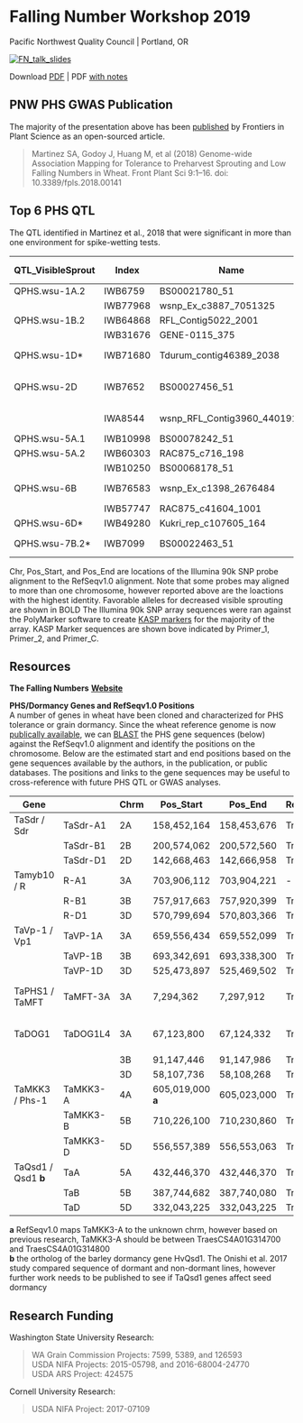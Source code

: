 # Falling Number Workshop 2019  
Pacific Northwest Quality Council | Portland, OR  

[![FN_talk_slides](https://github.com/shantel-martinez/Lab_Resources/blob/master/example_img/SMartinez%20FN%20Workshop%2001.30.2019.png)](https://github.com/shantel-martinez/FNWorkshop2019/blob/master/SMartinez%20FN%20Workshop%2001.30.2019.pdf)

Download [PDF](https://github.com/shantel-martinez/FNWorkshop2019/blob/master/SMartinez%20FN%20Workshop%2001.30.2019.pdf) | PDF [with notes](https://github.com/shantel-martinez/FNWorkshop2019/blob/master/SMartinez%20FN%20Workshop%2001.30.2019%20Notes.pdfs) 

## PNW PHS GWAS Publication  
The majority of the presentation above has been [published](https://www.frontiersin.org/articles/10.3389/fpls.2018.00141/full) by Frontiers in Plant Science as an open-sourced article.   
> Martinez SA, Godoy J, Huang M, et al (2018) Genome-wide Association Mapping for Tolerance to Preharvest Sprouting and Low Falling Numbers in Wheat. Front Plant Sci 9:1–16. doi: 10.3389/fpls.2018.00141 

## Top 6 PHS QTL 
The QTL identified in Martinez et al., 2018 that were significant in more than one environment for spike-wetting tests.   

| QTL_VisibleSprout | Index    | Name                        | Chr   | Pos_Start   | Pos_End     | Environment                | Favorable Allele | Primer_1                  | Primer_2                  | Primer_C                 |
| -------------- | -------- | --------------------------- | ----- | ----------- | ----------- | -------------------------- | ---------------- | ------------------------- | ------------------------- | ------------------------ |
| QPHS.wsu-1A.2  | IWB6759  | BS00021780_51               | 1A    | 591,950,221 | 591,950,321 | P14 d3                     | **A**/G              | acacgacACcaagtgcacA       | acacgacACcaagtgcacG       | ccttcagttgtgagctGtgaG    |
|                | IWB77968 | wsnp_Ex_c3887_7051325       | 1A    | -           | -           | P14 d3                     | **A**/G              | gActCgcCataacTtttgttTcA   | gActCgcCataacTtttgttTcG   | acagagatggaccaacctgG     |
| QPHS.wsu-1B.2  | IWB64868 | RFL_Contig5022_2001         | 1B    | 663,047,736 | 663,047,836 | C14 d4                     | **A**/G              | tgctgctgatcGcgctgT        | tgctgctgatcGcgctgC        | cgtttcacacagttcgcg       |
|                | IWB31676 | GENE-0115_375               | 1A    | 574,831,161 | 574,831,061 | P16 d3                     | **A**/G              | gggtatgggtacagctttataaacA | gggtatgggtacagctttataaacC | agtgcttcataccaccttgC     |
| QPHS.wsu-1D*   | IWB71680 | Tdurum_contig46389_2038     | 3B | 29,355,667  | 29,355,567  | P14, P16 d6, P16 SI        | **A**/G              | agctgcatAtgtttccaaAtacT   | agctgcatAtgtttccaaAtacC   | tcaAaaggCttcttCAaaaaCCAA |
| QPHS.wsu-2D    | IWB7652  | BS00027456_51               | 2D    | 351,983,138 | 351,983,038 | C14 d4, C14 d5, C14 d6, d7 | T/**C**              | -                         | -                         | -                        |
|                | IWA8544  | wsnp_RFL_Contig3960_4401914 | 2D    | 277,937,915 | 277,937,815 | P16 d3, P16 d4, C14 SI     | **A**/G              | ggaatatagatgggaccactagcA  | ggaatatagatgggaccactagcG  | acagataaaaggaaccggcA     |
| QPHS.wsu-5A.1  | IWB10998 | BS00078242_51               | 5A    | 469,612,740 | 469,612,640 | C14 SI                     | T/**C**              | acaccaattgcccttatctaccT   | acaccaattgcccttatctaccC   | aattcttgagggcgtccgag     |
| QPHS.wsu-5A.2  | IWB60303 | RAC875_c716_198             | 5D | 424,663,024 | 424,663,123 | C15 d7                     | A/**G**              | agtctgactggaacatcccA      | agtctgactggaacatcccG      | ggaagttcgagacgtacatattcA |
|                | IWB10250 | BS00068178_51               | 5A    | 540,052,088 | 540,052,188 | P15 d5                     | **T**/C              | catcagtccaagaagacgatgaT   | catcagtccaagaagacgatgaC   | ggtgtctccgtcccaagtac     |
| QPHS.wsu-6B    | IWB76583 | wsnp_Ex_c1398_2676484       | 6B    | 417,238,843 | 417,238,653 | P14 d6, P14 SI, P14 d5     | **A**/G              | tggtttccatgtgaattAgagtcA  | tggtttccatgtgaattAgagtcG  | tgggaaaacaaaggggcgG      |
|                | IWB57747 | RAC875_c41604_1001          | 6B    | 309,775,161 | 309,775,061 | P16 SI                     | **A**/G              | ctgcttcgccacaccacA        | ctgcttcgccacaccacG        | gatggcgaagaacaacaggc     |
| QPHS.wsu-6D*   | IWB49280 | Kukri_rep_c107605_164       | 6D    | -           | -           | P15 d7                     | **A**/G              | GgctgaatggTtgaagtttgataaT | GgctgaatggTtgaagtttgataaC | caaagcatgaaagaaagggagT   |
| QPHS.wsu-7B.2* | IWB7099  | BS00022463_51               | 7B    | 608,810,414 | 608,810,514 | C14 d5, C14 SI, P16 SI     | A/**G**              | gtcagacatgaaagtagttgactcA | gtcagacatgaaagtagttgactcG | tgtaGccagtttcctttgtctcC  |

Chr, Pos_Start, and Pos_End are locations of the Illumina 90k SNP probe alignment to the RefSeqv1.0 alignment. Note that some probes may aligned to more than one chromosome, however reported above are the loactions with the highest identity.
Favorable alleles for decreased visible sprouting are shown in BOLD
The Illumina 90k SNP array sequences were ran against the PolyMarker software to create [KASP markers](http://polymarker.tgac.ac.uk/Markdown?md=DesignedPrimers) for the majority of the array. KASP Marker sequences are shown bove indicated by Primer_1, Primer_2, and Primer_C.      

## Resources  
**The Falling Numbers** [**Website**](http://steberlab.org/project7599.php)  

**PHS/Dormancy Genes and RefSeqv1.0 Positions**    
A number of genes in wheat have been cloned and characterized for PHS tolerance or grain dormancy. Since the wheat reference genome is now [publically available](https://www.wheatgenome.org/News/Latest-news/Reference-Sequence), we can [BLAST](https://urgi.versailles.inra.fr/blast_iwgsc/blast.php) the PHS gene sequences (below) against the RefSeqv1.0 alignment and identify the positions on the chromosome. Below are the estimated start and end positions based on the gene sequences available by the authors, in the publication, or public databases. The positions and links to the gene sequences may be useful to cross-reference with future PHS QTL or GWAS analyses.  

| Gene   |  | Chrm | Pos_Start    | Pos_End      | RefSeqv1.0_Gene_Name     | Reference        | Gene_Seq            |
| ------- | ------------ | ---- | ------------ | ------------ | ----------------------------------------- | ---------------------- | ------------------------------------------------------------ |
| TaSdr /    Sdr  | TaSdr-A1     | 2A   | 158,452,164  | 158,453,676  | TraesCS2A01G191400                        | [Zhang et al., 2014](https://link.springer.com/article/10.1007/s11032-013-9935-8)     | [KF021988](http://getentry.ddbj.nig.ac.jp/getentry/na/KF021988?filetype=html) |
|   | TaSdr-B1     | 2B   | 200,574,062  | 200,572,560  | TraesCS2B02G215300                        |                        | [KF021990](http://getentry.ddbj.nig.ac.jp/getentry/na/KF021990?filetype=html) |
|   | TaSdr-D1     | 2D   | 142,668,463  | 142,666,958  | TraesCS2D01G196200                        |                        | [KF021992](http://getentry.ddbj.nig.ac.jp/getentry/na/KF021992?filetype=html) |
| Tamyb10 /  R  | R-A1         | 3A   | 703,906,112  | 703,904,221  | - | [Himi et al., 2011]()      | [AB599721](https://www.ebi.ac.uk/ena/data/view/AB599721)               |
|   | R-B1         | 3B   | 757,917,663  | 757,920,399  | TraesCS3B01G515900                        |                        | [AB191459](https://www.ebi.ac.uk/ena/data/view/AB191459)                 |
|    | R-D1         | 3D   | 570,799,694  | 570,803,366  | TraesCS3D01G468400                        |                        | [AB191460](https://www.ebi.ac.uk/ena/data/view/AB191460)                 |
| TaVp-1 / Vp1      | TaVP-1A      | 3A   | 659,556,434  | 659,552,099  | TraesCS3A01G417300                        | [Yang et al., 2014](https://www.ncbi.nlm.nih.gov/pmc/articles/PMC5097096/)      | [Vp-1A](https://www.ncbi.nlm.nih.gov/gene/?term=Vp-1A) |
|   | TaVP-1B      | 3B   | 693,342,691  | 693,338,300  | TraesCS3B01G452200                        |                        | [AJ400713](http://getentry.ddbj.nig.ac.jp/getentry/na/AJ400713?filetype=html) |
|    | TaVP-1D      | 3D   | 525,473,897  | 525,469,502  | TraesCS3D01G412800                        |                        | [AJ400714](http://getentry.ddbj.nig.ac.jp/getentry/na/AJ400714?filetype=html) |
| TaPHS1 / TaMFT    | TaMFT-3A     | 3A   | 7,294,362    | 7,297,912    | TraesCS3A02G006600                        | [Nakamura et al., 2011](http://www.plantcell.org/content/23/9/3215)  | [G1UE17 ](https://www.uniprot.org/uniprot/G1UE17)                       |
| TaDOG1       | TaDOG1L4     | 3A   | 67,123,800   | 67,124,332   | TraesCS3A01G103500                        | [Ashikawa et al., 2013](http://www.sciencedirect.com/science/article/pii/S0168945213000678) | [AB555729](https://www.ebi.ac.uk/ena/data/view/AB555729)                 |
|   |              | 3B   | 91,147,446   | 91,147,986   | TraesCS3B01G120900                        |                        |                                                              |
|   |              | 3D   | 58,107,736   | 58,108,268   | TraesCS3D01G105800                        |                        |                                                              |
| TaMKK3 / Phs-1    | TaMKK3-A     | 4A   | 605,019,000 **a** | 605,023,000 | TraesCSU01G167000                         | [Torada et al., 2016](http://www.cell.com/current-biology/fulltext/S0960-9822(16)30010-0?_returnURL=http%3A%2F%2Flinkinghub.elsevier.com%2Fretrieve%2Fpii%2FS0960982216300100%3Fshowall%3Dtrue)    | [LC091368](http://getentry.ddbj.nig.ac.jp/getentry/na/LC091368?filetype=html) |
|   | TaMKK3-B     | 5B   | 710,226,100  | 710,230,860  | TraesCS5B01G565100                        |                        |                                                              |
|   | TaMKK3-D     | 5D   | 556,557,389  | 556,553,063  | TraesCS5D01G549600                        |                        | [LC091372](http://getentry.ddbj.nig.ac.jp/getentry/na/LC091372?filetype=html) |
| TaQsd1 / Qsd1 **b**    | TaA          | 5A   | 432,446,370  | 432,446,370  | TraesCS5D01G224200                        | [Onishi et al., 2017](https://doi.org/10.1186/s12864-017-3880-6)    | [Qsd1](https://static-content.springer.com/esm/art%3A10.1186%2Fs12864-017-3880-6/MediaObjects/12864_2017_3880_MOESM2_ESM.zip) |
|    | TaB          | 5B   | 387,744,682  | 387,740,080  | TraesCS5B01G214700                        |                        |                                                              |
|   | TaD          | 5D   | 332,043,225  | 332,043,225  | TraesCS5D01G224200                        |                        |                                                              |  

**a** RefSeqv1.0 maps TaMKK3-A to the unknown chrm, however based on previous research, TaMKK3-A should be between TraesCS4A01G314700 and TraesCS4A01G314800   
**b** the ortholog of the barley dormancy gene HvQsd1. The Onishi et al. 2017 study compared sequence of dormant and non-dormant lines, however further work needs to be published to see if TaQsd1 genes affect seed dormancy

## Research Funding   
Washington State University Research: 
> WA Grain Commission Projects: 7599, 5389, and 126593   
> USDA NIFA Projects: 2015-05798, and 2016-68004-24770   
> USDA ARS Project: 424575

Cornell University Research: 
> USDA NIFA Project: 2017-07109

